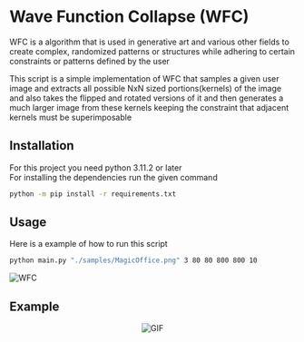 
# Wave Function Collapse (WFC)

WFC is a algorithm that is used in generative art and various other fields to create complex, randomized patterns or structures while adhering to certain constraints or patterns defined by the user

This script is a simple implementation of WFC that samples a given user image and extracts all possible NxN sized portions(kernels) of the image and also takes the flipped and rotated versions of it and then generates a much larger image from these kernels keeping the constraint that adjacent kernels must be superimposable


## Installation

For this project you need python 3.11.2 or later <br/>
For installing the dependencies run the given command

```bash
python -m pip install -r requirements.txt
```
    
## Usage
Here is a example of how to run this script
```bash
python main.py "./samples/MagicOffice.png" 3 80 80 800 800 10
```
![WFC](https://github.com/Bhuvansh-Goyal-IITB/Wave-Function-Collapse/assets/128956146/5b324212-4729-4228-b4e0-46a2a0838c5c)

## Example
<div align="center">
  <img src="https://github.com/Bhuvansh-Goyal-IITB/Wave-Function-Collapse/assets/128956146/e8be760d-7af3-4279-a691-e95baa4df94a" alt="GIF"/>
</div>
